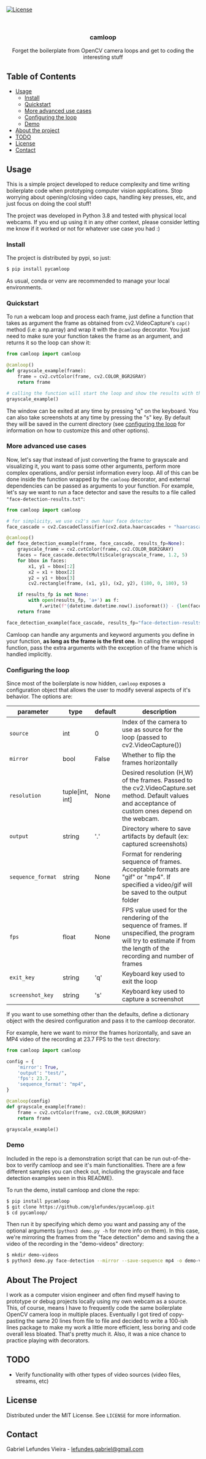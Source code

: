 
[![License](https://img.shields.io/badge/license-MIT-green)](./LICENSE)

<br />
<p align="center">
  <h3 align="center">camloop</h3>

  <p align="center">
Forget the boilerplate from OpenCV camera loops and get to coding the interesting stuff
    <br />

</p>



<!-- TABLE OF CONTENTS -->
## Table of Contents
* [Usage](#usage)
 	* [Install](#install)
	* [Quickstart](#quickstart)
	* [More advanced use cases](#more-advanced-use-cases)
 	* [Configuring the loop](#configuring-the-loop)
 	* [Demo](#demo)
* [About the project](#about-the-project)
* [TODO](#todo)
* [License](#license)
* [Contact](#contact)

<!-- USAGE -->

<!-- USAGE -->
## Usage
This is a simple project developed to reduce complexity and time writing boilerplate code when prototyping computer vision applications. Stop worrying about opening/closing video caps, handling key presses, etc, and just focus on doing the cool stuff!

The project was developed in Python 3.8 and tested with physical local webcams. If you end up using it in any other context, please consider letting me know if it worked or not for whatever use case you had :)

### Install
The project is distributed by pypi, so just:
```bash
$ pip install pycamloop
```
As usual, conda or venv are recommended to manage your local environments.

### Quickstart
To run a webcam loop and process each frame, just define a function that takes as argument the frame as obtained from cv2.VideoCapture's `cap()` method (i.e: a np.array) and wrap it with the `@camloop` decorator.
You just need to make sure your function takes the frame as an argument, and returns it so the loop can show it:
```python
from camloop import camloop

@camloop()
def grayscale_example(frame):
    frame = cv2.cvtColor(frame, cv2.COLOR_BGR2GRAY)
    return frame

# calling the function will start the loop and show the results with the cv2.imshow method
grayscale_example()
```
The window can be exited at any time by pressing "q" on the keyboard. You can also take screenshots at any time by pressing the "s" key. By default they will be saved  in the current directory (see [configuring the loop](#configuring-the-loop) for information on how to customize this and other options).


### More advanced use cases
Now, let's say that instead of just converting the frame to grayscale and visualizing it, you want to pass some other arguments, perform more complex operations, and/or persist information every loop. All of this can be done inside the function wrapped by the `camloop` decorator, and external dependencies can be passed as arguments to your function.
For example, let's say we want to run a face detector and save the results to a file called `"face-detection-results.txt"`:

```python
from camloop import camloop

# for simplicity, we use cv2's own haar face detector
face_cascade = cv2.CascadeClassifier(cv2.data.haarcascades + "haarcascade_frontalface_default.xml")

@camloop()
def face_detection_example(frame, face_cascade, results_fp=None):
    grayscale_frame = cv2.cvtColor(frame, cv2.COLOR_BGR2GRAY)
    faces = face_cascade.detectMultiScale(grayscale_frame, 1.2, 5)
    for bbox in faces:
        x1, y1 = bbox[:2]
        x2 = x1 + bbox[2]
        y2 = y1 + bbox[3]
        cv2.rectangle(frame, (x1, y1), (x2, y2), (180, 0, 180), 5)

    if results_fp is not None:
	    with open(results_fp, 'a+') as f:
	        f.write(f"{datetime.datetime.now().isoformat()} - {len(faces)} face(s) found: {faces}\n")
    return frame

face_detection_example(face_cascade, results_fp="face-detection-results.txt")
```
 Camloop can handle any arguments and keyword arguments you define in your function, **as long as the frame is the first one**. In calling the wrapped function, pass the extra arguments with the exception of the frame which is handled implicitly.

### Configuring the loop
Since  most of the boilerplate is now hidden, `camloop` exposes a configuration object that allows the user to modify several aspects of it's behavior. The options are:

| parameter       | type   | default | description                                                                                                                                                           |
|-----------------|--------|---------|-----------------------------------------------------------------------------------------------------------------------------------------------------------------------|
| `source`          | int    | 0       | Index of the camera to use as source for the loop (passed to cv2.VideoCapture())                                                                                      |
| `mirror`          | bool   | False   | Whether to flip the frames horizontally                                                                                                                               |
| `resolution`          | tuple[int, int]   | None   | Desired resolution (H,W) of the frames. Passed to the cv2.VideoCapture.set method. Default values and acceptance of custom ones depend on the webcam.                                                                                                                   |
| `output`          | string | '.'     | Directory where to save artifacts by default (ex: captured screenshots)                                                                                               |
| `sequence_format` | string | None    | Format for rendering sequence of frames. Acceptable formats are "gif" or "mp4". If specified a video/gif will be saved to the output folder                           |
| `fps`             | float  | None    | FPS value used for the rendering of the sequence of frames. If unspecified, the program will try to estimate if from the length of the recording and number of frames |
| `exit_key`        | string | 'q'     | Keyboard key used to exit the loop                                                                                                                                    |
| `screenshot_key`  | string | 's'     | Keyboard key used to capture a screenshot                                                                                                                             |

If you want to use something other than the defaults, define a dictionary object with the desired configuration and pass it to the camloop decorator.

For example, here we want to mirror the frames horizontally, and save an MP4 video of the recording at 23.7 FPS to the `test` directory:

```python
from camloop import camloop

config = {
    'mirror': True,
    'output': "test/",
    'fps': 23.7,
    'sequence_format': "mp4",
}

@camloop(config)
def grayscale_example(frame):
    frame = cv2.cvtColor(frame, cv2.COLOR_BGR2GRAY)
    return frame

grayscale_example()
```

### Demo
Included in the repo is a demonstration script that can be run out-of-the-box to verify camloop and see it's main functionalities. There are a few different samples you can check out, including the grayscale and face detection examples seen in this README).

To run the demo, install camloop and clone the repo:

```bash
$ pip install pycamloop
$ git clone https://github.com/glefundes/pycamloop.git
$ cd pycamloop/
```
Then run it by specifying which demo you want and passing any of the optional arguments (`python3 demo.py -h` for more info on them). In this case, we're mirroring the frames from the "face detection" demo and saving the a video of the recording in the "demo-videos" directory:

```bash
$ mkdir demo-videos
$ python3 demo.py face-detection --mirror --save-sequence mp4 -o demo-videos/
```

<!-- ABOUT THE PROJECT -->
## About The Project
I work as a computer vision engineer and often find myself having to prototype or debug projects locally using my own webcam as a source. This, of course, means I have to frequently code the same boilerplate OpenCV camera loop in multiple places.
Eventually I got tired of copy-pasting the same 20 lines from file to file and decided to write a 100-ish lines package to make my work a little more efficient, less boring and code overall less bloated. That's pretty much it. Also, it was a nice chance to practice playing with decorators.


<!-- ABOUT THE PROJECT -->
## TODO
- Verify functionality with other types of video sources (video files, streams, etc)

<!-- LICENSE -->
## License
Distributed under the MIT License. See `LICENSE` for more information.

<!-- CONTACT -->
## Contact

Gabriel Lefundes Vieira - lefundes.gabriel@gmail.com
